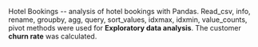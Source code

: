 Hotel Bookings -- analysis of hotel bookings with Pandas. Read_csv, info, rename, groupby, agg, query, sort_values, idxmax, idxmin, value_counts, pivot methods were used for **Exploratory data analysis**. The customer **churn rate** was calculated.
